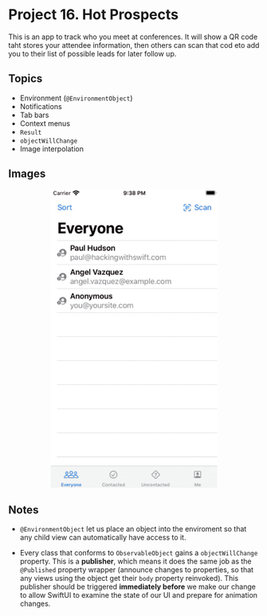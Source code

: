 
# Project 16. Hot Prospects

This is an app to track who you meet at conferences. It will show a QR code taht stores your attendee information, then others can scan that cod eto add you to their list of possible leads for later follow up.

## Topics

- Environment (`@EnvironmentObject`)
- Notifications
- Tab bars
- Context menus
- `Result`
- `objectWillChange`
- Image interpolation

## Images

<p align="center"><img src="img/run-example.gif" height="600px"></p>

## Notes

- `@EnvironmentObject` let us place an object into the enviroment so that any child view can automatically have access to it.

- Every class that conforms to `ObservableObject` gains a `objectWillChange` property. This is a **publisher**, which means it does the same job as the `@Published` property wrapper (announce changes to properties, so that any views using the object get their `body` property reinvoked). This publisher should be triggered **immediately before** we make our change to allow SwiftUI to examine the state of our UI and prepare for animation changes.


